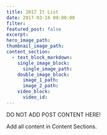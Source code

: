 ```yaml
---
title: 2017 It List
date: 2017-03-16 00:00:00
filter:
featured_post: false
excerpt:
hero_image_path:
thumbnail_image_path:
content_section:
  - text_block_markdown:
    single_image_block:
      single_image_path:
    double_image_block:
      image_1_path:
      image_2_path:
    video_block:
      video_id:
---
```

DO NOT ADD POST CONTENT HERE!

Add all content in Content Sections.